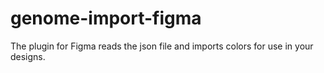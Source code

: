 # genome-import-figma
 
The plugin for Figma reads the json file and imports colors for use in your designs.
